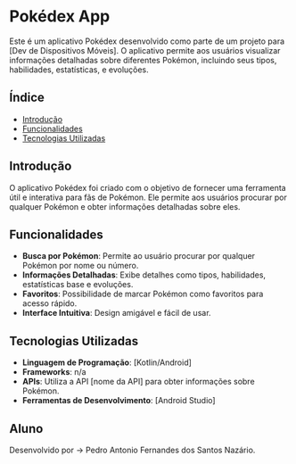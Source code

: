 # Pokédex App

Este é um aplicativo Pokédex desenvolvido como parte de um projeto para [Dev de Dispositivos Móveis]. O aplicativo permite aos usuários visualizar informações detalhadas sobre diferentes Pokémon, incluindo seus tipos, habilidades, estatísticas, e evoluções.

## Índice

- [Introdução](#introdução)
- [Funcionalidades](#funcionalidades)
- [Tecnologias Utilizadas](#tecnologias-utilizadas)


## Introdução

O aplicativo Pokédex foi criado com o objetivo de fornecer uma ferramenta útil e interativa para fãs de Pokémon. Ele permite aos usuários procurar por qualquer Pokémon e obter informações detalhadas sobre eles.

## Funcionalidades

- **Busca por Pokémon**: Permite ao usuário procurar por qualquer Pokémon por nome ou número.
- **Informações Detalhadas**: Exibe detalhes como tipos, habilidades, estatísticas base e evoluções.
- **Favoritos**: Possibilidade de marcar Pokémon como favoritos para acesso rápido.
- **Interface Intuitiva**: Design amigável e fácil de usar.

## Tecnologias Utilizadas

- **Linguagem de Programação**: [Kotlin/Android]
- **Frameworks**: n/a
- **APIs**: Utiliza a API [nome da API] para obter informações sobre Pokémon.
- **Ferramentas de Desenvolvimento**: [Android Studio]

## Aluno
Desenvolvido por -> Pedro Antonio Fernandes dos Santos Nazário.
